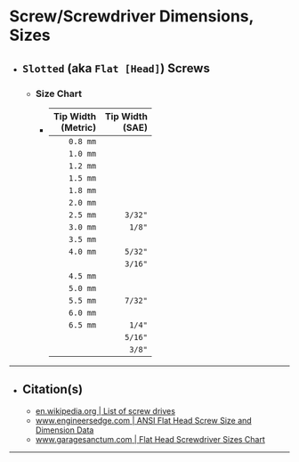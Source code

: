 <!-- https://github.com/mcavallo-git/Coding/blob/main/hardware/screws-screwdrivers/slotted-flat-head_dimensions-sizes.md -->

# Screw/Screwdriver Dimensions, Sizes

- ## `Slotted` (aka `Flat [Head]`) Screws
  - ### Size Chart
    - | Tip Width<br />(Metric) | Tip Width<br />(SAE) |
      | ----------------------: | -------------------: |
      |                `0.8 mm` |                      |
      |                `1.0 mm` |                      |
      |                `1.2 mm` |                      |
      |                `1.5 mm` |                      |
      |                `1.8 mm` |                      |
      |                `2.0 mm` |                      |
      |                `2.5 mm` |              `3/32"` |
      |                `3.0 mm` |               `1/8"` |
      |                `3.5 mm` |                      |
      |                `4.0 mm` |              `5/32"` |
      |                         |              `3/16"` |
      |                `4.5 mm` |                      |
      |                `5.0 mm` |                      |
      |                `5.5 mm` |              `7/32"` |
      |                `6.0 mm` |                      |
      |                `6.5 mm` |               `1/4"` |
      |                         |              `5/16"` |
      |                         |               `3/8"` |

***

- ## Citation(s)
  - [en.wikipedia.org | List of screw drives](https://en.wikipedia.org/wiki/List_of_screw_drives)
  - [www.engineersedge.com | ANSI Flat Head Screw Size and Dimension Data](https://www.engineersedge.com/flat_head_screw.htm)
  - [www.garagesanctum.com | Flat Head Screwdriver Sizes Chart](https://www.garagesanctum.com/size-chart/screwdriver-sizes-chart/#ftoc-heading-1)

***
